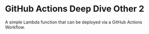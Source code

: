 # GitHub Actions Deep Dive Other 2

A simple Lambda function that can be deployed via a GitHub Actions Workflow. 
